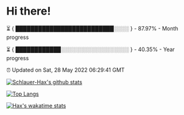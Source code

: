 # Hi there!

⏳ { ██████████████████████████░░░░ } - 87.97% - Month progress

⏳ { ████████████░░░░░░░░░░░░░░░░░░ } - 40.35% - Year progress

⏰ Updated on Sat, 28 May 2022 06:29:41 GMT


[![Schlauer-Hax's github stats](https://github-readme-stats.vercel.app/api?username=Schlauer-Hax&show_icons=true&theme=dark&count_private=true)](https://github.com/Schlauer-Hax)


[![Top Langs](https://github-readme-stats.vercel.app/api/top-langs/?username=Schlauer-Hax&layout=compact&theme=dark)](https://github.com/Schlauer-Hax?tab=repositories)


[![Hax's wakatime stats](https://github-readme-stats.vercel.app/api/wakatime?username=Hax&theme=dark)](https://wakatime.com/@Hax)

